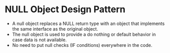 # NULL Object Design Pattern

- A null object replaces a NULL return type with an object that implements the same interface as the original object.
- The null object is used to provide a do nothing or default behavior in case data is not available.
- No need to put null checks (IF conditions) everywhere in the code.